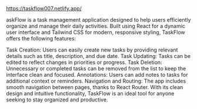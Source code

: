 https://taskflow007.netlify.app/

askFlow is a task management application designed to help users efficiently organize and manage their daily activities. Built using React for a dynamic user interface and Tailwind CSS for modern, responsive styling, TaskFlow offers the following features:

Task Creation: Users can easily create new tasks by providing relevant details such as title, description, and due date.
Task Updating: Tasks can be edited to reflect changes in priorities or progress.
Task Deletion: Unnecessary or completed tasks can be removed from the list to keep the interface clean and focused.
Annotations: Users can add notes to tasks for additional context or reminders.
Navigation and Routing: The app includes smooth navigation between pages, thanks to React Router.
With its clean design and intuitive functionality, TaskFlow is an ideal tool for anyone seeking to stay organized and productive.

